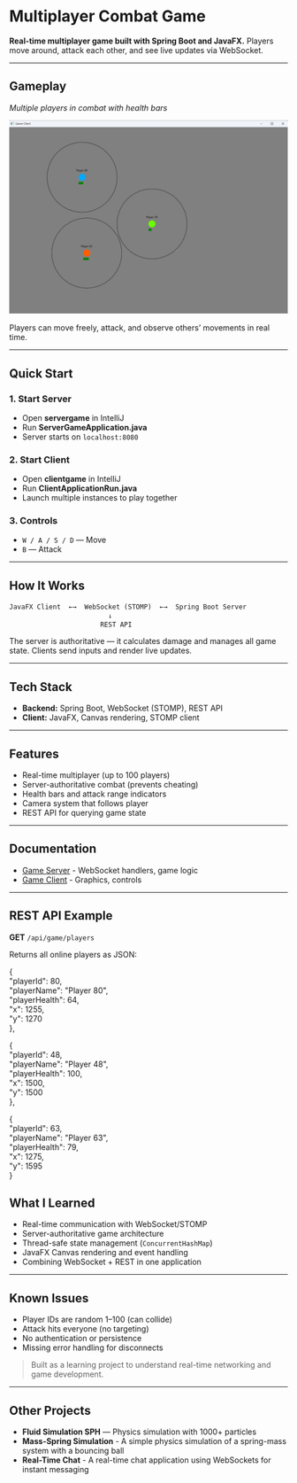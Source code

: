# Multiplayer Combat Game

**Real-time multiplayer game built with Spring Boot and JavaFX.** Players move around, attack each other, and see live updates via WebSocket.

---

## Gameplay
*Multiple players in combat with health bars*

![Gameplay with multiple players](gameplay.png)


Players can move freely, attack, and observe others’ movements in real time.

---

## Quick Start

### 1. Start Server

* Open **servergame** in IntelliJ
* Run **ServerGameApplication.java**
* Server starts on `localhost:8080`

### 2. Start Client

* Open **clientgame** in IntelliJ
* Run **ClientApplicationRun.java**
* Launch multiple instances to play together

### 3. Controls

* `W / A / S / D` — Move
* `B` — Attack

---

## How It Works

```
JavaFX Client  ←→  WebSocket (STOMP)  ←→  Spring Boot Server
                         ↓
                       REST API
```

The server is authoritative — it calculates damage and manages all game state. Clients send inputs and render live updates.

---

## Tech Stack

* **Backend:** Spring Boot, WebSocket (STOMP), REST API
* **Client:** JavaFX, Canvas rendering, STOMP client

---

## Features

* Real-time multiplayer (up to 100 players)
* Server-authoritative combat (prevents cheating)
* Health bars and attack range indicators
* Camera system that follows player
* REST API for querying game state

---

## Documentation

- [Game Server](serverGame/README.md) - WebSocket handlers, game logic
- [Game Client](clientGame/README.md) - Graphics, controls

---

## REST API Example

**GET** `/api/game/players`

Returns all online players as JSON:

{<br>
"playerId": 80,<br>
"playerName": "Player 80",<br>
"playerHealth": 64,<br>
"x": 1255,<br>
"y": 1270<br>
},<br>

{<br>
"playerId": 48,<br>
"playerName": "Player 48",<br>
"playerHealth": 100,<br>
"x": 1500,<br>
"y": 1500<br>
},<br>

{<br>
"playerId": 63,<br>
"playerName": "Player 63",<br>
"playerHealth": 79,<br>
"x": 1275,<br>
"y": 1595<br>
}

## What I Learned

* Real-time communication with WebSocket/STOMP
* Server-authoritative game architecture
* Thread-safe state management (`ConcurrentHashMap`)
* JavaFX Canvas rendering and event handling
* Combining WebSocket + REST in one application

---

## Known Issues

* Player IDs are random 1–100 (can collide)
* Attack hits everyone (no targeting)
* No authentication or persistence
* Missing error handling for disconnects

> Built as a learning project to understand real-time networking and game development.

---

## Other Projects

* **Fluid Simulation SPH** — Physics simulation with 1000+ particles
* **Mass-Spring Simulation** - A simple physics simulation of a spring-mass system with a bouncing ball
* **Real-Time Chat** - A real-time chat application using WebSockets for instant messaging

